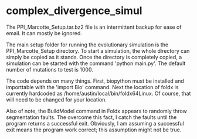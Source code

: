 complex_divergence_simul
========================

The PPI_Marcotte_Setup.tar.bz2 file is an intermittent backup for ease of email.  It can mostly be ignored.

The main setup folder for running the evolutionary simulation is the PPI_Marcotte_Setup directory.  To start a simulation, the whole directory can simply be copied as it stands.  Once the directory is completely copied, a simulation can be started with the command 'python main.py'.  The default number of mutations to test is 1000.

The code depends on many things.  First, biopython must be installed and importtable with the 'import Bio' command.  Next the location of foldx is currently hardcoded as /home/austin/local/bin/foldx64Linux.  Of course, that will need to be changed for your location.

Also of note, the BuildModel command in Foldx appears to randomly throw segmentation faults.  The overcome this fact, I catch the faults until the program returns a successful exit.  Obviously, I am assuming a successful exit means the program work correct; this assumption might not be true.
